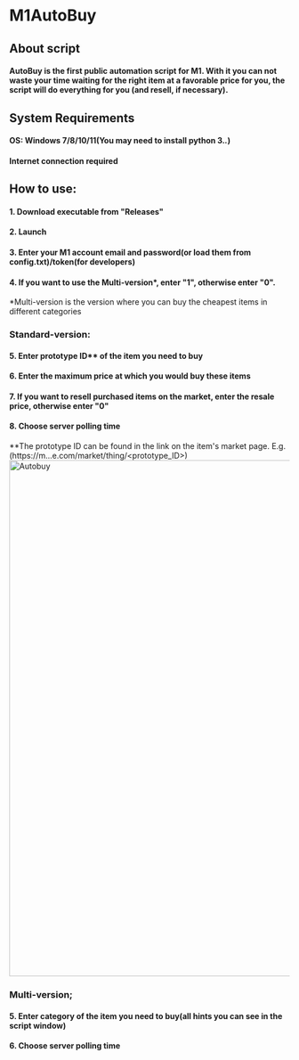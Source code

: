 # M1AutoBuy
## About script
#### AutoBuy is the first public automation script for M1. With it you can not waste your time waiting for the right item at a favorable price for you, the script will do everything for you (and resell, if necessary).
## System Requirements
#### OS: Windows 7/8/10/11(You may need to install python 3.*.*)
#### Internet connection required
## How to use:
#### 1. Download executable from "Releases"
#### 2. Launch
#### 3. Enter your M1 account email and password(or load them from config.txt)/token(for developers)
#### 4. If you want to use the Multi-version*, enter "1", otherwise enter "0".
*Multi-version is the version where you can buy the cheapest items in different categories
### Standard-version:
#### 5. Enter prototype ID** of the item you need to buy
#### 6. Enter the maximum price at which you would buy these items
#### 7. If you want to resell purchased items on the market, enter the resale price, otherwise enter "0"
#### 8. Choose server polling time
**The prototype ID can be found in the link on the item's market page. E.g.(https://m...e.com/market/thing/<prototype_ID>)
<img width="927" alt="Autobuy" src="https://github.com/AssKissStudio/M1AutoBuy/assets/156083318/a7a5b346-1dde-4bed-a8d8-16671253bc4b">
### Multi-version;
#### 5. Enter category of the item you need to buy(all hints you can see in the script window)
#### 6. Choose server polling time
